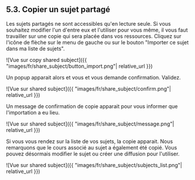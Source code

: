 ## 5.3. Copier un sujet partagé

Les sujets partagés ne sont accessibles qu'en lecture seule. Si vous souhaitez modifier l'un d'entre eux et l'utiliser pour vous même, il vous faut travailler sur une copie qui sera placée dans vos ressources. Cliquez sur l'icône de flèche sur le menu de gauche ou sur le bouton "Importer ce sujet dans ma liste de sujets".

![Vue sur copy shared subject]({{ "images/fr/share_subject/button_import.png"| relative_url }})

Un popup apparait alors et vous et vous demande confirmation. Validez.

![Vue sur shared subject]({{ "images/fr/share_subject/confirm.png"| relative_url }})

Un message de confirmation de copie apparait pour vous informer que l'importation a eu lieu.

![Vue sur shared subject]({{ "images/fr/share_subject/message.png"| relative_url }})

Si vous vous rendez sur la liste de vos sujets, la copie apparait. Nous remarquons que le cours associé au sujet a également été copié. Vous pouvez désormais modifier le sujet ou créer une diffusion pour l'utiliser.

![Vue sur shared subject]({{ "images/fr/share_subject/subjects_list.png"| relative_url }})


